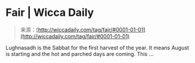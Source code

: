 <!--yml
category: 未分类
date: 2024-06-12 18:25:04
-->

# Fair | Wicca Daily

> 来源：[http://wiccadaily.com/tag/fair/#0001-01-01](http://wiccadaily.com/tag/fair/#0001-01-01)

Lughnasadh is the Sabbat for the first harvest of the year. It means August is starting and the hot and parched days are coming. This …